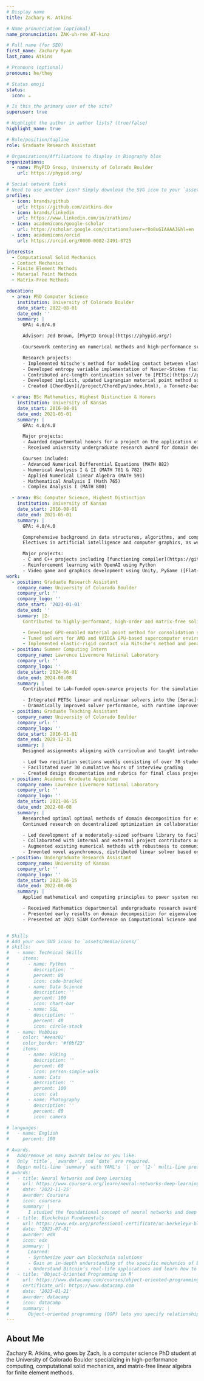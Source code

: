 ```yaml
---
# Display name
title: Zachary R. Atkins

# Name pronunciation (optional)
name_pronunciation: ZAK-uh-ree AT-kinz

# Full name (for SEO)
first_name: Zachary Ryan
last_name: Atkins

# Pronouns (optional)
pronouns: he/they

# Status emoji
status:
  icon: ☕️

# Is this the primary user of the site?
superuser: true

# Highlight the author in author lists? (true/false)
highlight_name: true

# Role/position/tagline
role: Graduate Research Assistant

# Organizations/Affiliations to display in Biography blox
organizations:
  - name: PhyPID Group, University of Colorado Boulder
    url: https://phypid.org/

# Social network links
# Need to use another icon? Simply download the SVG icon to your `assets/media/icons/` folder.
profiles:
  - icon: brands/github
    url: https://github.com/zatkins-dev
  - icon: brands/linkedin
    url: https://www.linkedin.com/in/zratkins/
  - icon: academicons/google-scholar
    url: https://scholar.google.com/citations?user=r0o8uGIAAAAJ&hl=en
  - icon: academicons/orcid
    url: https://orcid.org/0000-0002-2491-0725

interests:
  - Computational Solid Mechanics
  - Contact Mechanics
  - Finite Element Methods
  - Material Point Methods
  - Matrix-Free Methods

education:
  - area: PhD Computer Science
    institution: University of Colorado Boulder
    date_start: 2022-08-01
    date_end: ''
    summary: |
      GPA: 4.0/4.0

      Advisor: Jed Brown, [PhyPID Group](https://phypid.org/)

      Coursework centering on numerical methods and high-performance scientific computing.

      Research projects:
      - Implemented Nitsche's method for modeling contact between elastic and rigid solid bodies in PSAAP-sponsored [Ratel](https://ratel.micromorph.org/) code
      - Developed entropy variable implementation of Navier-Stokes fluid dynamics in PSAAP-sponsored libCEED code (now [HONEE](https://honee.phypid.org/))
      - Contributed arc-length continuation solver to [PETSc](https://petsc.org/), a high-performance, scalable library for numerical PDEs
      - Developed implicit, updated Lagrangian material point method solver for hyperelastic materials in [Ratel](https://ratel.micromorph.org/)
      - Created [ChordDyn](/project/ChordDyn/index.html), a Tonnetz-based chord progression generator using chaotic dynamics in Julia

  - area: BSc Mathematics, Highest Distinction & Honors
    institution: University of Kansas
    date_start: 2016-08-01
    date_end: 2021-05-01
    summary: |
      GPA: 4.0/4.0

      Major projects:
      - Awarded departmental honors for a project on the application of decentralized optimization methods to edge devices
      - Received university undergraduate research award for domain decomposition methods for eigenvalue problems

      Courses included:
      - Advanced Numerical Differential Equations (MATH 882)
      - Numerical Analysis I & II (MATH 781 & 782)
      - Applied Numerical Linear Algebra (MATH 591)
      - Mathematical Analysis I (Math 765)
      - Complex Analysis I (MATH 800)

  - area: BSc Computer Science, Highest Distinction
    institution: University of Kansas
    date_start: 2016-08-01
    date_end: 2021-05-01
    summary: |
      GPA: 4.0/4.0

      Comprehensive background in data structures, algorithms, and computing theory.
      Electives in artificial intelligence and computer graphics, as well as cross-major electives in numerical analysis.

      Major projects:
      - C and C++ projects including [functioning compiler](https://github.com/thecsw/eecs665-projects) and [basic Linux shell](https://github.com/zatkins-dev/quash)
      - Reinforcement learning with OpenAI using Python
      - Video game and graphics development using Unity, PyGame ([Flat-Earth Space Program](https://github.com/zatkins-dev/BitsPlease-FESP)), and OpenGL ([various projects](https://github.com/zatkins-dev/eecs672.shanghai-tower))
work:
  - position: Graduate Research Assistant
    company_name: University of Colorado Boulder
    company_url: ''
    company_logo: ''
    date_start: '2023-01-01'
    date_end: ''
    summary: |2-
      Contributed to highly-performant, high-order and matrix-free solid mechanics code Ratel under the auspices of the Predictive Science Academic Alliance Program (PSAAP).

      - Developed GPU-enabled material point method for consolidation simulations of polymer-bonded crystalline materials
      - Tuned solvers for AMD and NVIDIA GPU-based supercomputer environments
      - Implemented elastic-rigid contact via Nitsche's method and penalty method
  - position: Summer Computing Intern
    company_name: Lawrence Livermore National Laboratory
    company_url: ''
    company_logo: ''
    date_start: 2024-06-01
    date_end: 2024-08-08
    summary: |
      Contributed to Lab-funded open-source projects for the simulation of solid mechanics and contact, with an emphasis on performance.

      - Integrated PETSc linear and nonlinear solvers into the [Serac](https://serac.readthedocs.io/en/latest/) solid mechanics code
      - Dramatically improved solver performance, with runtime improvements exceeding 40%
  - position: Graduate Teaching Assistant
    company_name: University of Colorado Boulder
    company_url: ''
    company_logo: ''
    date_start: 2016-01-01
    date_end: 2020-12-31
    summary: |
      Designed assignments aligning with curriculum and taught introductory programming in C++.

      - Led two recitation sections weekly consisting of over 70 students
      - Facilitated over 30 cumulative hours of interview grading
      - Created design documentation and rubrics for final class project, a text-based video game
  - position: Academic Graduate Appointee
    company_name: Lawrence Livermore National Laboratory
    company_url: ''
    company_logo: ''
    date_start: 2021-06-15
    date_end: 2022-08-08
    summary: |
      Researched optimal optimal methods of domain decomposition for eigenvalue problems, particularly spectral Schur complement techniques.
      Continued research on decentralized optimization in collaboration with LLNL.

      - Led development of a moderately-sized software library to facilitate communication between grid devices
      - Collaborated with internal and external project contributors and stakeholders
      - Augmented existing numerical methods with robustness to communication delays and bad data
      - Invented novel asynchronous, distributed linear solver based on Krylov subspace methods
  - position: Undergraduate Research Assistant
    company_name: University of Kansas
    company_url: ''
    company_logo: ''
    date_start: 2021-06-15
    date_end: 2022-08-08
    summary: |
      Applied mathematical and computing principles to power system resilience through collaborative autonomy.

      - Received Mathematics departmental undergraduate research award
      - Presented early results on domain decomposition for eigenvalue problems at 2020 Undergraduate Research Day at the Capitol
      - Presented at 2021 SIAM Conference on Computational Science and Engineering over: _Using Decentralized Learning to Reduce Communication in Column-Partitioned, Multi-Agent Systems_


# Skills
# Add your own SVG icons to `assets/media/icons/`
# skills:
#   - name: Technical Skills
#     items:
#       - name: Python
#         description: ''
#         percent: 80
#         icon: code-bracket
#       - name: Data Science
#         description: ''
#         percent: 100
#         icon: chart-bar
#       - name: SQL
#         description: ''
#         percent: 40
#         icon: circle-stack
#   - name: Hobbies
#     color: '#eeac02'
#     color_border: '#f0bf23'
#     items:
#       - name: Hiking
#         description: ''
#         percent: 60
#         icon: person-simple-walk
#       - name: Cats
#         description: ''
#         percent: 100
#         icon: cat
#       - name: Photography
#         description: ''
#         percent: 80
#         icon: camera

# languages:
#   - name: English
#     percent: 100

# Awards.
#   Add/remove as many awards below as you like.
#   Only `title`, `awarder`, and `date` are required.
#   Begin multi-line `summary` with YAML's `|` or `|2-` multi-line prefix and indent 2 spaces below.
# awards:
#   - title: Neural Networks and Deep Learning
#     url: https://www.coursera.org/learn/neural-networks-deep-learning
#     date: '2023-11-25'
#     awarder: Coursera
#     icon: coursera
#     summary: |
#       I studied the foundational concept of neural networks and deep learning. By the end, I was familiar with the significant technological trends driving the rise of deep learning; build, train, and apply fully connected deep neural networks; implement efficient (vectorized) neural networks; identify key parameters in a neural network’s architecture; and apply deep learning to your own applications.
#   - title: Blockchain Fundamentals
#     url: https://www.edx.org/professional-certificate/uc-berkeleyx-blockchain-fundamentals
#     date: '2023-07-01'
#     awarder: edX
#     icon: edx
#     summary: |
#       Learned:
#       - Synthesize your own blockchain solutions
#       - Gain an in-depth understanding of the specific mechanics of Bitcoin
#       - Understand Bitcoin’s real-life applications and learn how to attack and destroy Bitcoin, Ethereum, smart contracts and Dapps, and alternatives to Bitcoin’s Proof-of-Work consensus algorithm
#   - title: 'Object-Oriented Programming in R'
#     url: https://www.datacamp.com/courses/object-oriented-programming-with-s3-and-r6-in-r
#     certificate_url: https://www.datacamp.com
#     date: '2023-01-21'
#     awarder: datacamp
#     icon: datacamp
#     summary: |
#       Object-oriented programming (OOP) lets you specify relationships between functions and the objects that they can act on, helping you manage complexity in your code. This is an intermediate level course, providing an introduction to OOP, using the S3 and R6 systems. S3 is a great day-to-day R programming tool that simplifies some of the functions that you write. R6 is especially useful for industry-specific analyses, working with web APIs, and building GUIs.
---
```


## About Me

Zachary R. Atkins, who goes by Zach, is a computer science PhD student at the University of Colorado Boulder specializing in high-performance computing, computational solid mechanics, and matrix-free linear algebra for finite element methods.
